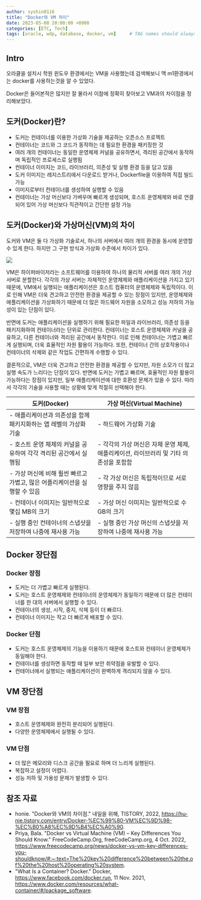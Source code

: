 ```yaml
---
author: syshin0116
title: "Docker와 VM 차이"
date: 2023-05-08 20:00:00 +0900
categories: [ETC, Tech]
tags: [oracle, wdp, database, docker, vm]     # TAG names should always be lowercase
---
```



## Intro
오라클을 설치시 학원 윈도우 환경에서는 VM을 사용했는데 검색해보니 맥 m1환경에서는 docker를 사용하는것을 알 수 있었다.

Docker은 들어본적은 많지만 잘 몰라서 이참에 정확히 찾아보고 VM과의 차이점을 정리해보았다.

## 도커(Docker)란?
- 도커는 컨테이너를 이용한 가상화 기술을 제공하는 오픈소스 프로젝트
- 컨테이너는 코드와 그 코드가 동작하는 데 필요한 환경을 패키징한 것
- 여러 개의 컨테이너는 동일한 운영체제 커널을 공유하면서, 격리된 공간에서 동작하며 독립적인 프로세스로 실행됨
- 컨테이너 이미지는 코드, 라이브러리, 의존성 및 실행 환경 등을 담고 있음
- 도커 이미지는 레지스트리에서 다운로드 받거나, Dockerfile을 이용하여 직접 빌드 가능
- 이미지로부터 컨테이너를 생성하여 실행할 수 있음
- 컨테이너는 가상 머신보다 가벼우며 빠르게 생성되며, 호스트 운영체제와 바로 연결되어 있어 가상 머신보다 직관적이고 간단한 설정 가능

## 도커(Docker)와 가상머신(VM)의 차이


도커와 VM은 둘 다 가상화 기술로서, 하나의 서버에서 여러 개의 환경을 동시에 운영할 수 있게 한다. 하지만 그 구현 방식과 가상화 수준에서 차이가 있다.

![](https://velog.velcdn.com/images/syshin0116/post/7f406cd5-e3b9-4f2b-b57a-daa23f8572f3/image.png)

VM은 하이퍼바이저라는 소프트웨어를 이용하여 하나의 물리적 서버를 여러 개의 가상 서버로 분할한다. 각각의 가상 서버는 자체적인 운영체제와 애플리케이션을 가지고 있기 때문에, VM에서 실행되는 애플리케이션은 호스트 컴퓨터의 운영체제와 독립적이다. 이로 인해 VM은 더욱 견고하고 안전한 환경을 제공할 수 있는 장점이 있지만, 운영체제와 애플리케이션을 가상화하기 때문에 더 많은 하드웨어 자원을 소모하고 성능 저하의 가능성이 있는 단점이 있다.

반면에 도커는 애플리케이션을 실행하기 위해 필요한 파일과 라이브러리, 의존성 등을 패키지화하여 컨테이너라는 단위로 관리한다. 컨테이너는 호스트 운영체제와 커널을 공유하고, 다른 컨테이너와 격리된 공간에서 동작한다. 이로 인해 컨테이너는 가볍고 빠르게 실행되며, 더욱 효율적인 자원 활용이 가능하다. 또한, 컨테이너 간의 상호작용이나 컨테이너의 삭제와 같은 작업도 간편하게 수행할 수 있다.

결론적으로, VM은 더욱 견고하고 안전한 환경을 제공할 수 있지만, 자원 소모가 더 많고 실행 속도가 느리다는 단점이 있다. 반면에 도커는 가볍고 빠르며, 효율적인 자원 활용이 가능하다는 장점이 있지만, 일부 애플리케이션에 대한 호환성 문제가 있을 수 있다. 따라서 각각의 기술을 사용할 때는 상황에 맞게 적절히 선택해야 한다.


| 도커(Docker)                                                              | 가상 머신(Virtual Machine)                                                            |
|---------------------------------------------------------------------------|---------------------------------------------------------------------------------------|
| - 애플리케이션과 의존성을 함께 패키지화하는 앱 레벨의 가상화 기술         | - 하드웨어 가상화 기술                                                                |
| - 호스트 운영 체제의 커널을 공유하여 각각 격리된 공간에서 실행됨          | - 각각의 가상 머신은 자체 운영 체제, 애플리케이션, 라이브러리 및 기타 의존성을 포함함 |
| - 가상 머신에 비해 훨씬 빠르고 가볍고, 많은 어플리케이션을 실행할 수 있음 | - 각 가상 머신은 독립적이므로 서로 영향을 주지 않음                                   |
| - 컨테이너 이미지는 일반적으로 몇십 MB의 크기                             | - 가상 머신 이미지는 일반적으로 수 GB의 크기                                          |
| - 실행 중인 컨테이너의 스냅샷을 저장하여 나중에 재사용 가능               | - 실행 중인 가상 머신의 스냅샷을 저장하여 나중에 재사용 가능                          |

## Docker 장단점
### Docker 장점
- 도커는 더 가볍고 빠르게 실행된다.
- 도커는 호스트 운영체제와 컨테이너의 운영체제가 동일하기 때문에 더 많은 컨테이너를 한 대의 서버에서 실행할 수 있다.
- 컨테이너의 생성, 시작, 중지, 삭제 등이 더 빠르다.
- 컨테이너 이미지는 작고 더 빠르게 배포할 수 있다.

### Docker 단점
- 도커는 호스트 운영체제의 기능을 이용하기 때문에 호스트와 컨테이너 운영체제가 동일해야 한다.
- 컨테이너를 생성하면 동작할 때 일부 보안 취약점을 유발할 수 있다.
- 컨테이너에서 실행되는 애플리케이션이 완벽하게 격리되지 않을 수 있다.

## VM 장단점
### VM 장점
- 호스트 운영체제와 완전히 분리되어 실행된다.
- 다양한 운영체제에서 실행될 수 있다.

### VM 단점
- 더 많은 메모리와 디스크 공간을 필요로 하며 더 느리게 실행된다.
- 복잡하고 설정이 어렵다.
- 성능 저하 및 가용성 문제가 발생할 수 있다.

## 참조 자료

- honie. "Docker와 VM의 차이점." 내일을 위해, TISTORY, 2022, https://hu-nie.tistory.com/entry/Docker-%EC%99%80-VM%EC%9D%98-%EC%B0%A8%EC%9D%B4%EC%A0%90.
- Priya, Bala. "Docker vs Virtual Machine (VM) – Key Differences You Should Know." FreeCodeCamp.Org, freeCodeCamp.org, 4 Oct. 2022, https://www.freecodecamp.org/news/docker-vs-vm-key-differences-you-shouldknow/#:~:text=The%20key%20difference%20between%20the,of%20the%20host%20operating%20system.
- "What Is a Container? Docker." Docker, https://www.facebook.com/docker.run, 11 Nov. 2021, https://www.docker.com/resources/what-container/#/package_software.

